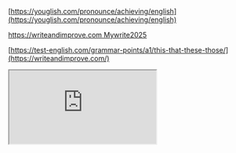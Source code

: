 [https://youglish.com/pronounce/achieving/english](https://youglish.com/pronounce/achieving/english)

[https://writeandimprove.com Mywrite2025  
](https://writeandimprove.com/)

[https://test-english.com/grammar-points/a1/this-that-these-those/](https://writeandimprove.com/)

<iframe src="https://translate.google.com/translate_tts?ie=UTF-8&tl=en&client=tw-ob&q=hand+in+there" allow="autoplay"></iframe

